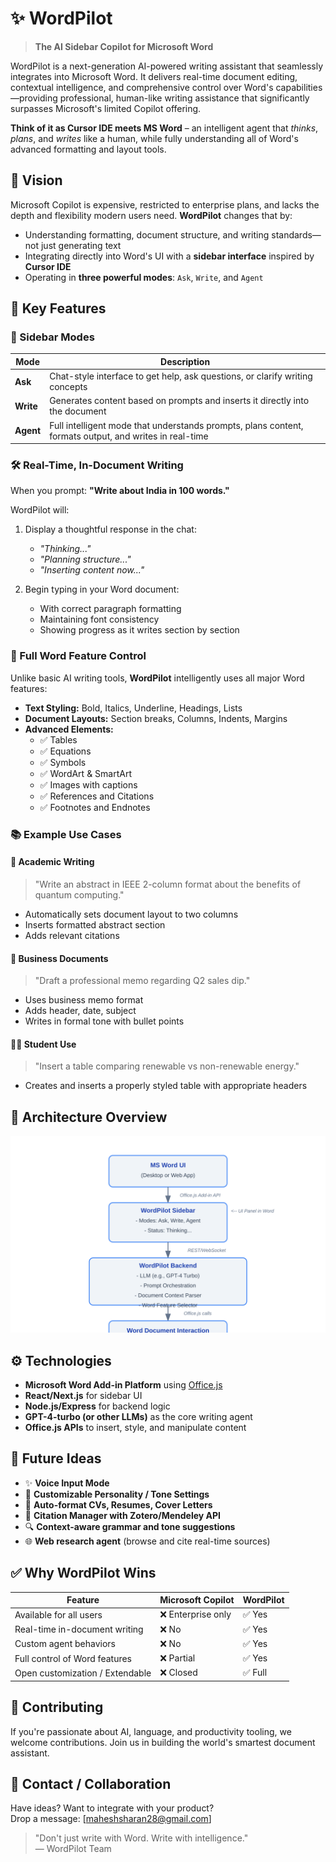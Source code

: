 # ✨ WordPilot

> **The AI Sidebar Copilot for Microsoft Word**

WordPilot is a next-generation AI-powered writing assistant that seamlessly integrates into Microsoft Word. It delivers real-time document editing, contextual intelligence, and comprehensive control over Word's capabilities—providing professional, human-like writing assistance that significantly surpasses Microsoft's limited Copilot offering.

**Think of it as Cursor IDE meets MS Word** – an intelligent agent that *thinks*, *plans*, and *writes* like a human, while fully understanding all of Word's advanced formatting and layout tools.

## 🚀 Vision

Microsoft Copilot is expensive, restricted to enterprise plans, and lacks the depth and flexibility modern users need. **WordPilot** changes that by:

- Understanding formatting, document structure, and writing standards—not just generating text
- Integrating directly into Word's UI with a **sidebar interface** inspired by **Cursor IDE**
- Operating in **three powerful modes**: `Ask`, `Write`, and `Agent`

## 🎯 Key Features

### 🧠 Sidebar Modes

| Mode | Description |
|------|-------------|
| **Ask** | Chat-style interface to get help, ask questions, or clarify writing concepts |
| **Write** | Generates content based on prompts and inserts it directly into the document |
| **Agent** | Full intelligent mode that understands prompts, plans content, formats output, and writes in real-time |

### 🛠 Real-Time, In-Document Writing

When you prompt: **"Write about India in 100 words."**

WordPilot will:
1. Display a thoughtful response in the chat:
   - _"Thinking..."_
   - _"Planning structure..."_
   - _"Inserting content now..."_
   
2. Begin typing in your Word document:
   - With correct paragraph formatting
   - Maintaining font consistency
   - Showing progress as it writes section by section

### 🧾 Full Word Feature Control

Unlike basic AI writing tools, **WordPilot** intelligently uses all major Word features:

- **Text Styling:** Bold, Italics, Underline, Headings, Lists
- **Document Layouts:** Section breaks, Columns, Indents, Margins
- **Advanced Elements:**
  - ✅ Tables
  - ✅ Equations
  - ✅ Symbols
  - ✅ WordArt & SmartArt
  - ✅ Images with captions
  - ✅ References and Citations
  - ✅ Footnotes and Endnotes

### 📚 Example Use Cases

#### 📝 Academic Writing

> "Write an abstract in IEEE 2-column format about the benefits of quantum computing."

- Automatically sets document layout to two columns
- Inserts formatted abstract section
- Adds relevant citations

#### 📄 Business Documents

> "Draft a professional memo regarding Q2 sales dip."

- Uses business memo format
- Adds header, date, subject
- Writes in formal tone with bullet points

#### 🧑‍🎓 Student Use

> "Insert a table comparing renewable vs non-renewable energy."

- Creates and inserts a properly styled table with appropriate headers

## 🧱 Architecture Overview

![WordPilot Architecture](architecture-diagram.svg)

## ⚙️ Technologies

- **Microsoft Word Add-in Platform** using [Office.js](https://learn.microsoft.com/en-us/javascript/api/overview/office)
- **React/Next.js** for sidebar UI
- **Node.js/Express** for backend logic
- **GPT-4-turbo (or other LLMs)** as the core writing agent
- **Office.js APIs** to insert, style, and manipulate content

## 📌 Future Ideas

- ✨ **Voice Input Mode**
- 🧠 **Customizable Personality / Tone Settings**
- 📄 **Auto-format CVs, Resumes, Cover Letters**
- 🧾 **Citation Manager with Zotero/Mendeley API**
- 🔍 **Context-aware grammar and tone suggestions**
- 🌐 **Web research agent** (browse and cite real-time sources)

## ✅ Why WordPilot Wins

| Feature | Microsoft Copilot | WordPilot |
|---------|-------------------|-----------|
| Available for all users | ❌ Enterprise only | ✅ Yes |
| Real-time in-document writing | ❌ No | ✅ Yes |
| Custom agent behaviors | ❌ No | ✅ Yes |
| Full control of Word features | ❌ Partial | ✅ Yes |
| Open customization / Extendable | ❌ Closed | ✅ Full |



## 🙌 Contributing

If you're passionate about AI, language, and productivity tooling, we welcome contributions. Join us in building the world's smartest document assistant.

## 📩 Contact / Collaboration

Have ideas? Want to integrate with your product?  
Drop a message: [maheshsharan28@gmail.com]

> "Don't just write with Word. Write with intelligence."  
> — WordPilot Team
